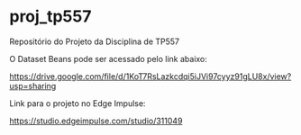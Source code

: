 # proj_tp557
Repositório do Projeto da Disciplina de TP557

O Dataset Beans pode ser acessado pelo link abaixo: 

https://drive.google.com/file/d/1KoT7RsLazkcdqi5iJVi97cyyz91gLU8x/view?usp=sharing

Link para o projeto no Edge Impulse:

https://studio.edgeimpulse.com/studio/311049
